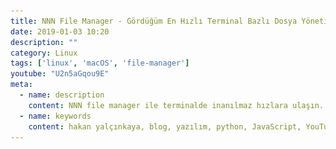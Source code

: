 ```yaml
---
title: NNN File Manager - Gördüğüm En Hızlı Terminal Bazlı Dosya Yöneticisi - İlk Deneyim
date: 2019-01-03 10:20
description: ""
category: Linux
tags: ['linux', 'macOS', 'file-manager']
youtube: "U2n5aGqou9E"
meta:
  - name: description
    content: NNN file manager ile terminalde inanılmaz hızlara ulaşın. Gözünüzün bile göremediği kadar hızlanabilirsiniz :)
  - name: keywords
    content: hakan yalçınkaya, blog, yazılım, python, JavaScript, YouTube, vue, vuepress, jamstack, staticgen, github, github pages, linux, file manager, mac os
---
```

<Title/>

![Python](../img/nnn-file-manager.jpg)

Bu yazıyı yazmadan önce [nnn file manager](https://github.com/jarun/nnn#installation)'ı sanırım 5 dakika kullandım. NC zamandından bu yana gördüğüm en hızlı dosya yöneticisi olduğunu söyleyebilirim. Klasörler arasında gezinmek inanılmaz keyifli. Terminal'de yaşayan birisi olarak NNN File Manager'ı çok sevdim ve yakın zamanda günlük kullanım listeme eklemiş olurum.

Kendi sitesinde "Yazılmış En Hızlı Terminal Bazlı Dosya Yöneticisi" olduğunu söylüyor. Bence haklı :) Deneyin, pişman olmayacaksınız ;)

***

## Kullanım videosunu inceleyin ;)
<Youtube/>
